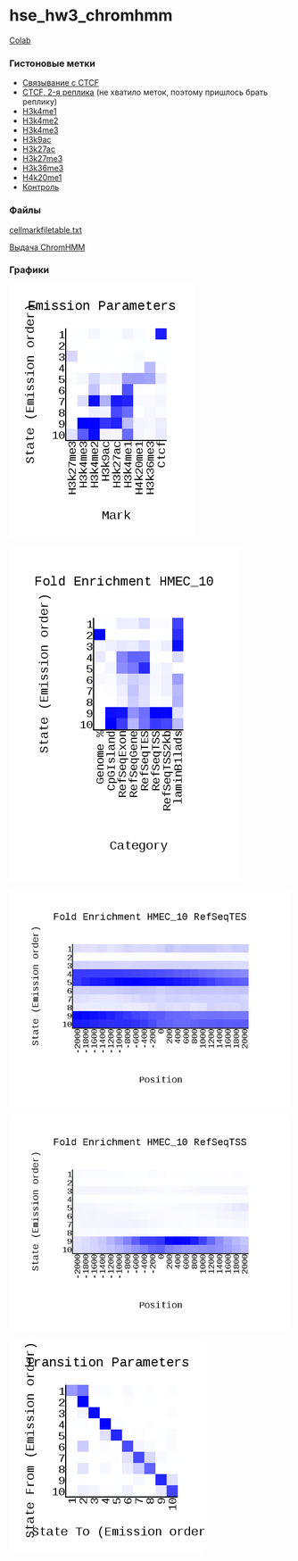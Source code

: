 # hse\_hw3\_chromhmm

[Colab](https://colab.research.google.com/drive/1ymNLYNS-mQHe1xUDPKI-BjmMeYMMrGsk)

### Гистоновые метки

- [Связывание с CTCF](http://hgdownload.cse.ucsc.edu/goldenPath/hg19/encodeDCC/wgEncodeBroadHistone/wgEncodeBroadHistoneHmecCtcfStdAlnRep1.bam)
- [CTCF, 2-я реплика](http://hgdownload.cse.ucsc.edu/goldenPath/hg19/encodeDCC/wgEncodeBroadHistone/wgEncodeBroadHistoneHmecCtcfStdAlnRep2.bam) (не хватило меток, поэтому пришлось брать реплику)
- [H3k4me1](http://hgdownload.cse.ucsc.edu/goldenPath/hg19/encodeDCC/wgEncodeBroadHistone/wgEncodeBroadHistoneHmecH3k4me1StdAlnRep1.bam)
- [H3k4me2](http://hgdownload.cse.ucsc.edu/goldenPath/hg19/encodeDCC/wgEncodeBroadHistone/wgEncodeBroadHistoneHmecH3k4me2StdAlnRep1.bam)
- [H3k4me3](http://hgdownload.cse.ucsc.edu/goldenPath/hg19/encodeDCC/wgEncodeBroadHistone/wgEncodeBroadHistoneHmecH3k4me3StdAlnRep1.bam)
- [H3k9ac](http://hgdownload.cse.ucsc.edu/goldenPath/hg19/encodeDCC/wgEncodeBroadHistone/wgEncodeBroadHistoneHmecH3k9acStdAlnRep1.bam)
- [H3k27ac](http://hgdownload.cse.ucsc.edu/goldenPath/hg19/encodeDCC/wgEncodeBroadHistone/wgEncodeBroadHistoneHmecH3k27acStdAlnRep1.bam)
- [H3k27me3](http://hgdownload.cse.ucsc.edu/goldenPath/hg19/encodeDCC/wgEncodeBroadHistone/wgEncodeBroadHistoneHmecH3k27me3StdAlnRep1.bam)
- [H3k36me3](http://hgdownload.cse.ucsc.edu/goldenPath/hg19/encodeDCC/wgEncodeBroadHistone/wgEncodeBroadHistoneHmecH3k36me3StdAlnRep1.bam)
- [H4k20me1](http://hgdownload.cse.ucsc.edu/goldenPath/hg19/encodeDCC/wgEncodeBroadHistone/wgEncodeBroadHistoneHmecH4k20me1StdAlnRep1.bam)
- [Контроль](http://hgdownload.cse.ucsc.edu/goldenPath/hg19/encodeDCC/wgEncodeBroadHistone/wgEncodeBroadHistoneHmecControlStdAlnRep1.ba)

### Файлы

[cellmarkfiletable.txt](data/cellmarkfiletable.txt)

[Выдача ChromHMM](data/ChromHMM_output)

### Графики

![](data/ChromHMM_output/emissions_10.png)

![](data/ChromHMM_output/HMEC_10_overlap.png)

![](data/ChromHMM_output/HMEC_10_RefSeqTES_neighborhood.png)

![](data/ChromHMM_output/HMEC_10_RefSeqTSS_neighborhood.png)

![](data/ChromHMM_output/transitions_10.png)
